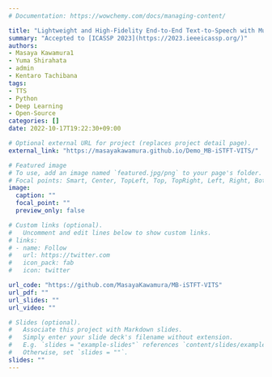 ```yaml
---
# Documentation: https://wowchemy.com/docs/managing-content/

title: "Lightweight and High-Fidelity End-to-End Text-to-Speech with Multi-Band Generation and Inverse Short-Time Fourier Transform"
summary: "Accepted to [ICASSP 2023](https://2023.ieeeicassp.org/)"
authors:
- Masaya Kawamura1
- Yuma Shirahata
- admin
- Kentaro Tachibana
tags:
- TTS
- Python
- Deep Learning
- Open-Source
categories: []
date: 2022-10-17T19:22:30+09:00

# Optional external URL for project (replaces project detail page).
external_link: "https://masayakawamura.github.io/Demo_MB-iSTFT-VITS/"

# Featured image
# To use, add an image named `featured.jpg/png` to your page's folder.
# Focal points: Smart, Center, TopLeft, Top, TopRight, Left, Right, BottomLeft, Bottom, BottomRight.
image:
  caption: ""
  focal_point: ""
  preview_only: false

# Custom links (optional).
#   Uncomment and edit lines below to show custom links.
# links:
# - name: Follow
#   url: https://twitter.com
#   icon_pack: fab
#   icon: twitter

url_code: "https://github.com/MasayaKawamura/MB-iSTFT-VITS"
url_pdf: ""
url_slides: ""
url_video: ""

# Slides (optional).
#   Associate this project with Markdown slides.
#   Simply enter your slide deck's filename without extension.
#   E.g. `slides = "example-slides"` references `content/slides/example-slides.md`.
#   Otherwise, set `slides = ""`.
slides: ""
---
```

